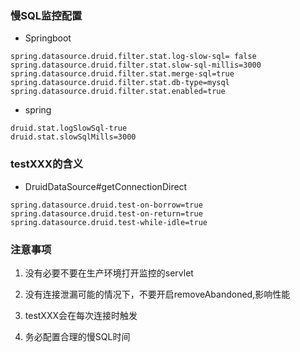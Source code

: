 ### 慢SQL监控配置
- Springboot
```
spring.datasource.druid.filter.stat.log-slow-sql= false
spring.datasource.druid.filter.stat.slow-sql-millis=3000
spring.datasource.druid.filter.stat.merge-sql=true
spring.datasource.druid.filter.stat.db-type=mysql
spring.datasource.druid.filter.stat.enabled=true
```

- spring
```
druid.stat.logSlowSql-true
druid.stat.slowSqlMills=3000
```
### testXXX的含义

- DruidDataSource#getConnectionDirect
```
spring.datasource.druid.test-on-borrow=true
spring.datasource.druid.test-on-return=true
spring.datasource.druid.test-while-idle=true
```

### 注意事项

1. 没有必要不要在生产环境打开监控的servlet

2. 没有连接泄漏可能的情况下，不要开启removeAbandoned,影响性能

3. testXXX会在每次连接时触发

4. 务必配置合理的慢SQL时间